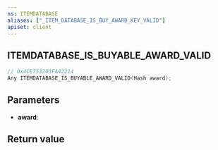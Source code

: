 ```yaml
---
ns: ITEMDATABASE
aliases: ["_ITEM_DATABASE_IS_BUY_AWARD_KEY_VALID"]
apiset: client
---
```

## ITEMDATABASE_IS_BUYABLE_AWARD_VALID

```c
// 0x4CE753203FA42214
Any ITEMDATABASE_IS_BUYABLE_AWARD_VALID(Hash award);
```


## Parameters
* **award**:

## Return value


